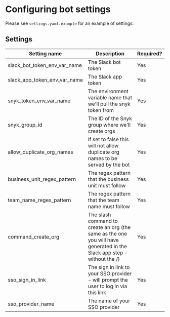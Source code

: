 # Configuring bot settings
Please see `settings.yaml.example` for an example of settings. 

## Settings
| **Setting name**             | **Description**                                                                                                        | **Required?** |
|------------------------------|------------------------------------------------------------------------------------------------------------------------|---------------|
| slack_bot_token_env_var_name | The Slack bot token                                                                                                    | Yes           |
| slack_app_token_env_var_name | The Slack app token                                                                                                    | Yes           |
| snyk_token_env_var_name      | The environment variable name that we'll pull the snyk token from                                                      | Yes           |
| snyk_group_id                | The ID of the Snyk group where we'll create orgs                                                                       | Yes           |
| allow_duplicate_org_names    | If set to false this will not allow duplicate org names to be served by the bot                                        | Yes           |
| business_unit_regex_pattern  | The regex pattern that the business unit must follow                                                                   | Yes           |
| team_name_regex_pattern      | The regex pattern that the team name must follow                                                                       | Yes           |
| command_create_org           | The slash command to create an org (the same as the one you will have generated in the Slack app step - without the /) | Yes           |
| sso_sign_in_link             | The sign in link to your SSO provider - will prompt the user to log in via this link                                   | Yes           |
| sso_provider_name            | The name of your SSO provider                                                                                          | Yes           |